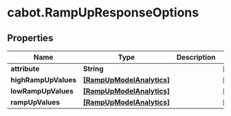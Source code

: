 # cabot.RampUpResponseOptions

## Properties

Name | Type | Description | Notes
------------ | ------------- | ------------- | -------------
**attribute** | **String** |  | [optional] 
**highRampUpValues** | [**[RampUpModelAnalytics]**](RampUpModelAnalytics.md) |  | [optional] 
**lowRampUpValues** | [**[RampUpModelAnalytics]**](RampUpModelAnalytics.md) |  | [optional] 
**rampUpValues** | [**[RampUpModelAnalytics]**](RampUpModelAnalytics.md) |  | [optional] 



